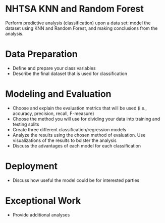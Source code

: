 # NHTSA KNN and Random Forest

Perform predictive analysis (classification) upon a data set: model the dataset using KNN and Random Forest, and making conclusions from the analysis.

# Data Preparation

- Define and prepare your class variables
- Describe the final dataset that is used for classification

# Modeling and Evaluation

- Choose and explain the evaluation metrics that will be used (i.e., accuracy, precision, recall, F-measure)
- Choose the method you will use for dividing your data into training and testing splits
- Create three different classification/regression models
- Analyze the results using the chosen method of evaluation. Use visualizations of the results to bolster the analysis
- Discuss the advantages of each model for each classification

# Deployment

- Discuss how useful the model could be for interested parties

# Exceptional Work

- Provide additional analyses
